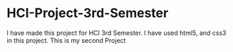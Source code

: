 # HCI-Project-3rd-Semester
I have made this project for HCI 3rd Semester. I have used html5, and css3 in this project. This is my second Project
